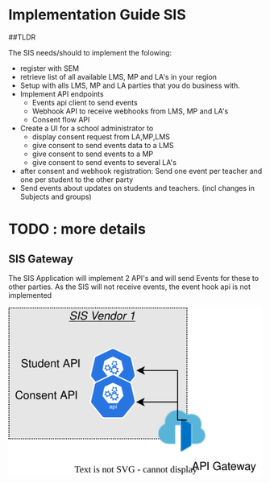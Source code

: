 # Implementation Guide SIS

##TLDR

The SIS needs/should to implement the folowing:
* register with SEM
* retrieve list of all available LMS, MP and LA's in your region
* Setup with alls LMS, MP and LA parties that you do business with.
* Implement API endpoints
  * Events api client to send events
  * Webhook API to receive webhooks from LMS, MP and LA's
  * Consent flow API 
* Create a UI for a school administrator to
  * display consent request from LA,MP,LMS
  * give consent to send events data to a LMS
  * give consent to send events to a MP
  * give consent to send events to several LA's
* after consent and webhook registration: Send one event per teacher and one per student to the other party
* Send events about updates on students and teachers. (incl changes in Subjects and groups)


# TODO : more details

## SIS Gateway
The SIS Application will implement 2 API's and will send Events for these to other parties. As the SIS will not receive events, the event hook api is not implemented

![architecture](diagrams/Saas_Vendor_Infrastructure-SIS_Vendor_Gateway.drawio.svg)
